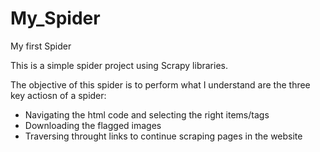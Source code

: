 # My_Spider
My first Spider

This is a simple spider project using Scrapy libraries.

The objective of this spider is to perform what I understand are the three key actiosn of a spider:
- Navigating the html code and selecting the right items/tags
- Downloading the flagged images
- Traversing throught links to continue scraping pages in the website
